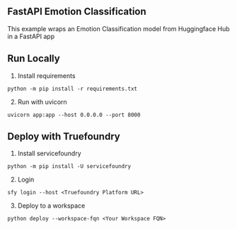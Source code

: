 FastAPI Emotion Classification
---

This example wraps an Emotion Classification model from Huggingface Hub in a FastAPI app

## Run Locally

1. Install requirements

```shell
python -m pip install -r requirements.txt
```

2. Run with uvicorn

```shell
uvicorn app:app --host 0.0.0.0 --port 8000
```

## Deploy with Truefoundry

1. Install servicefoundry

```shell
python -m pip install -U servicefoundry
```

2. Login

```shell
sfy login --host <Truefoundry Platform URL>
```

3. Deploy to a workspace

```
python deploy --workspace-fqn <Your Workspace FQN>
```

